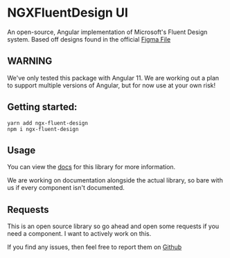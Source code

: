 # NGXFluentDesign UI
An open-source, Angular implementation of Microsoft's Fluent Design system. Based off designs found in the official [Figma File](https://aka.ms/FluentToolkits/Web/Figma)

## WARNING
We've only tested this package with Angular 11. We are working out a plan to support multiple versions of Angular, but for now use at your own risk!

## Getting started:

`yarn add ngx-fluent-design`\
`npm i ngx-fluent-design`

## Usage
You can view the [docs](https://ngx-fluent-design.mfwebdev.net/home) for this library for more information.

We are working on documentation alongside the actual library, so bare with us if every component isn't documented.

## Requests

This is an open source library so go ahead and open some requests if you need a component. I want to actively work on this.

If you find any issues, then feel free to report them on [Github](https://github.com/Dud3core-webdev/ngx-fluent-design-ui)
